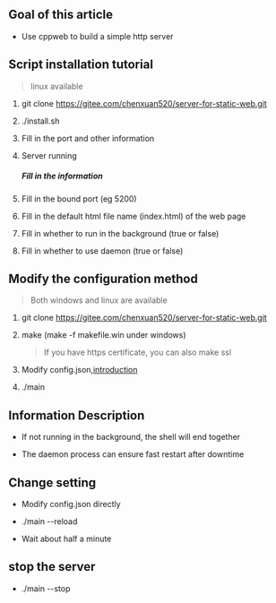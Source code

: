 ## Goal of this article

- Use cppweb to build a simple http server

## Script installation tutorial

> linux available

1. git clone https://gitee.com/chenxuan520/server-for-static-web.git

2. ./install.sh

3. Fill in the port and other information

4. Server running
   
   ##### Fill in the information

5. Fill in the bound port (eg 5200)

6. Fill in the default html file name (index.html) of the web page

7. Fill in whether to run in the background (true or false)

8. Fill in whether to use daemon (true or false)

## Modify the configuration method

> Both windows and linux are available

1. git clone https://gitee.com/chenxuan520/server-for-static-web.git

2. make (make -f makefile.win under windows)
   
   > If you have https certificate, you can also make ssl

3. Modify config.json,[introduction](./configjson.md)

4. ./main

## Information Description

- If not running in the background, the shell will end together

- The daemon process can ensure fast restart after downtime

## Change setting

- Modify config.json directly

- ./main --reload

- Wait about half a minute

## stop the server

- ./main --stop
